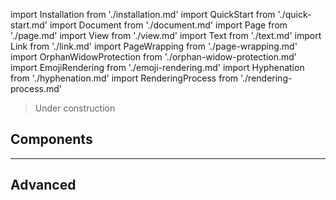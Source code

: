import Installation from './installation.md'
import QuickStart from './quick-start.md'
import Document from './document.md'
import Page from './page.md'
import View from './view.md'
import Text from './text.md'
import Link from './link.md'
import PageWrapping from './page-wrapping.md'
import OrphanWidowProtection from './orphan-widow-protection.md'
import EmojiRendering from './emoji-rendering.md'
import Hyphenation from './hyphenation.md'
import RenderingProcess from './rendering-process.md'

> Under construction

<Installation components={components} />
<QuickStart components={components} />

## Components
<Document components={components} />
<Page components={components} />
<View components={components} />
<Text components={components} />
<Link components={components} />

---

## Advanced
<PageWrapping components={components} />
<OrphanWidowProtection components={components} />
<EmojiRendering components={components} />
<Hyphenation components={components} />
<RenderingProcess components={components} />
